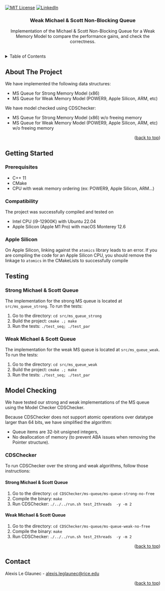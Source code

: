 
<div id="top"></div>



<!-- PROJECT SHIELDS -->
[![MIT License][license-shield]][license-url]
[![LinkedIn][linkedin-shield]][linkedin-url]



<h3 align="center">Weak Michael & Scott Non-Blocking Queue</h3>

  <p align="center">
        Implementation of the Michael & Scott Non-Blocking Queue for a Weak Memory Model to compare the performance gains, and check the correctness.
    <br />
    <br />
  </p>



<!-- TABLE OF CONTENTS -->
<details>
  <summary>Table of Contents</summary>
  <ol>
    <li>
      <a href="#about-the-project">About The Project</a>
    </li>
    <li>
      <a href="#getting-started">Getting Started</a>
      <ul>
        <li><a href="#prerequisites">Prerequisites</a></li>
      </ul>
    </li>
    <li><a href="#usage">Usage</a></li>
    <li><a href="#contact">Contact</a></li>
  </ol>
</details>



<!-- ABOUT THE PROJECT -->
## About The Project

We have implemented the following data structures:
* MS Queue for Strong Memory Model (x86)
* MS Queue for Weak Memory Model (POWER9, Apple Silicon, ARM, etc)

We have model checked using CDSChecker:
* MS Queue for Strong Memory Model (x86) w/o freeing memory
* MS Queue for Weak Memory Model (POWER9, Apple Silicon, ARM, etc) w/o freeing memory

<p align="right">(<a href="#top">back to top</a>)</p>

<!-- GETTING STARTED -->
## Getting Started

### Prerequisites

* C++ 11
* CMake
* CPU with weak memory ordering (ex: POWER9, Apple Silicon, ARM...)

### Compatibility
The project was successfully compiled and tested on 
- Intel CPU (i9-12900K) with Ubuntu 22.04
- Apple Silicon (Apple M1 Pro) with macOS Monterey 12.6

### Apple Silicon 
On Apple Silicon, linking against the `atomics` library leads to an error. 
If you are compiling the code for an Apple Silicon CPU, you should remove the linkage
to `atomics` in the CMakeLists to successfully compile

<!-- USAGE EXAMPLES -->
## Testing

### Strong Michael & Scott Queue
The implementation for the strong MS queue is located at `src/ms_queue_strong`.
To run the tests:

1. Go to the directory: `cd src/ms_queue_strong`
2. Build the project: `cmake .; make`
3. Run the tests: `./test_seq; ./test_par`

### Weak Michael & Scott Queue
The implementation for the weak MS queue is located at `src/ms_queue_weak`.
To run the tests:

1. Go to the directory: `cd src/ms_queue_weak`
2. Build the project: `cmake .; make`
3. Run the tests: `./test_seq; ./test_par`

## Model Checking
We have tested our strong and weak implementations of the MS queue using the Model Checker CDSChecker.


Because CDSChecker does not support atomic operations over datatype larger than 64 bits, we have simplified the algorithm:
* Queue items are 32-bit unsigned integers,
* No deallocation of memory (to prevent ABA issues when removing the Pointer structure).

### CDSChecker
To run CDSChecker over the strong and weak algorithms, follow those instructions:

#### Strong Michael & Scott Queue
1. Go to the directory: `cd CDSChecker/ms-queue/ms-queue-strong-no-free`
2. Compile the binary: `make`
3. Run CDSChecker: `./../../run.sh test_2threads  -y -m 2`

#### Weak Michael & Scott Queue
1. Go to the directory: `cd CDSChecker/ms-queue/ms-queue-weak-no-free`
2. Compile the binary: `make`
3. Run CDSChecker: `./../../run.sh test_2threads  -y -m 2`

<p align="right">(<a href="#top">back to top</a>)</p>


<!-- CONTACT -->
## Contact

Alexis Le Glaunec - alexis.leglaunec@rice.edu

<p align="right">(<a href="#top">back to top</a>)</p>


<!-- MARKDOWN LINKS & IMAGES -->
<!-- https://www.markdownguide.org/basic-syntax/#reference-style-links -->
[license-shield]: https://img.shields.io/github/license/alexis51151/SAT-DPLL.svg?style=for-the-badge
[license-url]: https://github.com/alexis51151/SAT-DPLL/blob/master/LICENSE.md
[linkedin-shield]: https://img.shields.io/badge/-LinkedIn-black.svg?style=for-the-badge&logo=linkedin&colorB=555
[linkedin-url]: https://linkedin.com/in/alexis-leglaunec
[product-screenshot]: images/screenshot.png
